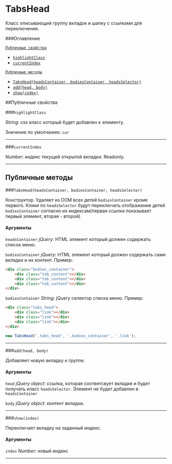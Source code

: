 # TabsHead

Класс описывающий группу вкладок и шапку с ссылками для переключения.

###Оглавление


<a href="#Публичные-свойства">`Публичные свойства`</a>
* <a href="#highlightclass">`highlightClass`</a>
* <a href="#currentindex">`currentIndex`</a>

<a href="#публичные-методы">`Публичные методы`</a>
* <a href="#tabsheadheadscontainer-bodiescontainer-headsselector">`TabsHead(headsContainer, bodiesContainer, headsSelector)`</a>
* <a href="#addhead-body">`add(head, body)`</a>
* <a href="#showindex">`show(index)`</a>




##Публичные свойства

###`highlightClass`

*String*: css класс который будет добавлен к элементу.

Значение по умолчанию: `cur`

* * *


###`currentIndex`

*Number*: индекс текущей открытой вкладки. Readonly.

* * *



## Публичные методы

###`TabsHead(headsContainer, bodiesContainer, headsSelector)`

Конструктор. Удаляет из DOM всех детей `bodiesContainer` кроме первого.
Клики по `headsSelector` будут переключать отображение детей `bodiesContainer` согласно их индексам(первая ссылка показывает первый элемент, вторая - второй)


#### Аргументы
`headsContainer` *jQuery*: HTML элемент который должен содержать список меню.

`bodiesContainer` *jQuery*: HTML элемент который должен содержать сами вкладки и их контент. Пример:


```html
<div class="bodies_container">
    <div class="tab_content"></div>
    <div class="tab_content"></div>
    <div class="tab_content"></div>
</div>
```

`bodiesContainer` *String*: jQuery селектор списка меню. Пример:

```html
<div class="tabs_head">
    <div class="link"></div>
    <div class="link"></div>
    <div class="link"></div>
</div>
```

```js
new TabsHead('.tabs_head', '.bodies_container', '.link');
 ```


* * *

###`add(head, body)`

Добавляет новую вкладку к группе.

#### Аргументы
`head` *jQuery object*: ссылка, которая соответсвует вкладке и будет получать класс `headsSelector`. Элемент не будет добавлен в `headsContainer`

`body` *jQuery object*: контент вкладки.

* * *


###`show(index)`

Переключает вкладку на заданный индекс.

#### Аргументы
`index` *Number*: новый индекс

* * *
